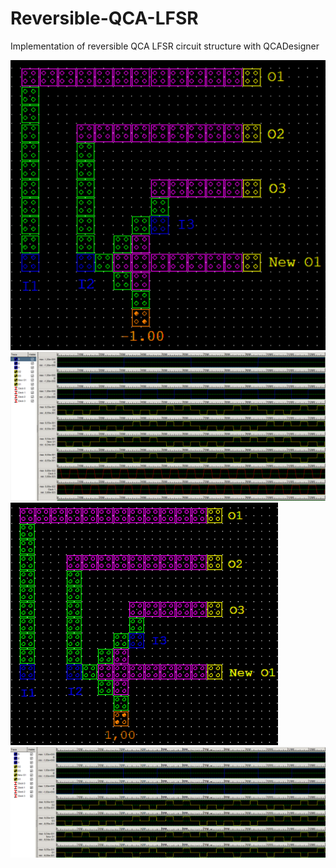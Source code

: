 # Reversible-QCA-LFSR
Implementation of reversible QCA LFSR circuit structure with QCADesigner

![alt text](./images/lfsr_3_bitni_xor_impl.png "Reversible-QCA-LFSR")
![alt text](./images/lfsr_3_bitni_xor_sim.png "Reversible-QCA-LFSR")
![alt text](./images/lfsr_3_bitni_xnor_impl.png "Reversible-QCA-LFSR")
![alt text](./images/lfsr_3_bitni_xnor_sim.png "Reversible-QCA-LFSR")
